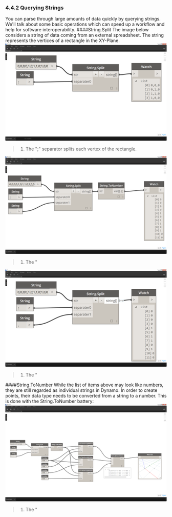 ### 4.4.2 Querying Strings

You can parse through large amounts of data quickly by querying strings.  We'll talk about some basic operations which can speed up a workflow and help for software interoperability.
####String.Split
The image below considers a string of data coming from an external spreadsheet.  The string represents the vertices of a rectangle in the XY-Plane.
![StringSplit](images/4-4/4-4-1-001.png)
> 1. The ";" separator splits each vertex of the rectangle.

![StringSplit](images/4-4/4-4-1-002.png)
> 1. The "

![StringSplit](images/4-4/4-4-1-003.png)
> 1. The "

####String.ToNumber
While the list of items above may look like numbers, they are still regarded as individual strings in Dynamo.  In order to create points, their data type needs to be converted from a string to a number.  This is done with the String.ToNumber battery:
![StringToNumber](images/4-4/4-4-1-004.png)
> 1. The "
